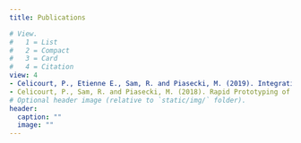 ```yaml
---
title: Publications

# View.
#   1 = List
#   2 = Compact
#   3 = Card
#   4 = Citation
view: 4
- Celicourt, P., Etienne E., Sam, R. and Piasecki, M. (2019). Integrating Metadata and Controlled Vocabularies in in-situ Earth Observing Instrumentations: Beyond dataloggers' capabilities to streamline the sensor-to-data-curation process. In preparation.
- Celicourt, P., Sam, R. and Piasecki, M. (2018). Rapid Prototyping of an Automated End-to-End Sensor-to-Server Environmental Data Acquisition System. Journal of Environmental Informatics. Under Revision.
# Optional header image (relative to `static/img/` folder).
header:
  caption: ""
  image: ""
---
```

